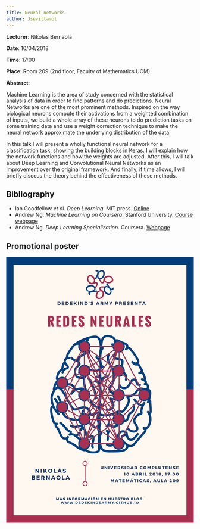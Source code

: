 ```yaml
---
title: Neural networks
author: Jsevillamol
---
```

**Lecturer**: Nikolas Bernaola

**Date**: 10/04/2018

**Time**: 17:00

**Place**: Room 209 (2nd floor, Faculty of Mathematics UCM)

**Abstract**:

Machine Learning is the area of study concerned with the statistical analysis of data in order to find patterns and do predictions. Neural Networks are one of the most prominent methods. Inspired on the way biological neurons compute their activations from a weighted combination of inputs, we build a whole array of these neurons to do prediction tasks on some training data and use a weight correction technique to make the neural network approximate the underlying distribution of the data. 

In this talk I will present a wholly functional neural network for a classification task, showing the building blocks in Keras. I will explain how the network functions and how the weights are adjusted. After this, I will talk about Deep Learning and Convolutional Neural Networks as an improvement over the original framework. And finally, if time allows, I will briefly disccus the theory behind the effectiveness of these methods. 

## Bibliography
* Ian Goodfellow *et al*. *Deep Learning*. MIT press. [Online](http://www.deeplearningbook.org/)
* Andrew Ng. *Machine Learning on Coursera*. Stanford University. [Course webpage](https://www.coursera.org/learn/machine-learning)
* Andrew Ng. *Deep Learning Specialization*. Coursera. [Webpage](https://www.deeplearning.ai/)

## Promotional poster
 <img src="/images/posters/nn.png" alt="Poster" style="width: 750px;"/>